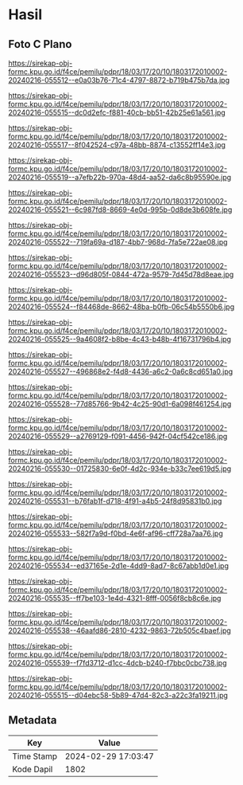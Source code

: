 # Hasil

## Foto C Plano

https://sirekap-obj-formc.kpu.go.id/f4ce/pemilu/pdpr/18/03/17/20/10/1803172010002-20240216-055512--e0a03b76-71c4-4797-8872-b719b475b7da.jpg

https://sirekap-obj-formc.kpu.go.id/f4ce/pemilu/pdpr/18/03/17/20/10/1803172010002-20240216-055515--dc0d2efc-f881-40cb-bb51-42b25e61a561.jpg

https://sirekap-obj-formc.kpu.go.id/f4ce/pemilu/pdpr/18/03/17/20/10/1803172010002-20240216-055517--8f042524-c97a-48bb-8874-c13552ff14e3.jpg

https://sirekap-obj-formc.kpu.go.id/f4ce/pemilu/pdpr/18/03/17/20/10/1803172010002-20240216-055519--a7efb22b-970a-48d4-aa52-da6c8b95590e.jpg

https://sirekap-obj-formc.kpu.go.id/f4ce/pemilu/pdpr/18/03/17/20/10/1803172010002-20240216-055521--6c987fd8-8669-4e0d-995b-0d8de3b608fe.jpg

https://sirekap-obj-formc.kpu.go.id/f4ce/pemilu/pdpr/18/03/17/20/10/1803172010002-20240216-055522--719fa69a-d187-4bb7-968d-7fa5e722ae08.jpg

https://sirekap-obj-formc.kpu.go.id/f4ce/pemilu/pdpr/18/03/17/20/10/1803172010002-20240216-055523--d96d805f-0844-472a-9579-7d45d78d8eae.jpg

https://sirekap-obj-formc.kpu.go.id/f4ce/pemilu/pdpr/18/03/17/20/10/1803172010002-20240216-055524--f84468de-8662-48ba-b0fb-06c54b5550b6.jpg

https://sirekap-obj-formc.kpu.go.id/f4ce/pemilu/pdpr/18/03/17/20/10/1803172010002-20240216-055525--9a4608f2-b8be-4c43-b48b-4f16731796b4.jpg

https://sirekap-obj-formc.kpu.go.id/f4ce/pemilu/pdpr/18/03/17/20/10/1803172010002-20240216-055527--496868e2-f4d8-4436-a6c2-0a6c8cd651a0.jpg

https://sirekap-obj-formc.kpu.go.id/f4ce/pemilu/pdpr/18/03/17/20/10/1803172010002-20240216-055528--77d85766-9b42-4c25-90d1-6a098f461254.jpg

https://sirekap-obj-formc.kpu.go.id/f4ce/pemilu/pdpr/18/03/17/20/10/1803172010002-20240216-055529--a2769129-f091-4456-942f-04cf542ce186.jpg

https://sirekap-obj-formc.kpu.go.id/f4ce/pemilu/pdpr/18/03/17/20/10/1803172010002-20240216-055530--01725830-6e0f-4d2c-934e-b33c7ee619d5.jpg

https://sirekap-obj-formc.kpu.go.id/f4ce/pemilu/pdpr/18/03/17/20/10/1803172010002-20240216-055531--b76fab1f-d718-4f91-a4b5-24f8d95831b0.jpg

https://sirekap-obj-formc.kpu.go.id/f4ce/pemilu/pdpr/18/03/17/20/10/1803172010002-20240216-055533--582f7a9d-f0bd-4e6f-af96-cff728a7aa76.jpg

https://sirekap-obj-formc.kpu.go.id/f4ce/pemilu/pdpr/18/03/17/20/10/1803172010002-20240216-055534--ed37165e-2d1e-4dd9-8ad7-8c67abb1d0e1.jpg

https://sirekap-obj-formc.kpu.go.id/f4ce/pemilu/pdpr/18/03/17/20/10/1803172010002-20240216-055535--ff7be103-1e4d-4321-8fff-0056f8cb8c6e.jpg

https://sirekap-obj-formc.kpu.go.id/f4ce/pemilu/pdpr/18/03/17/20/10/1803172010002-20240216-055538--46aafd86-2810-4232-9863-72b505c4baef.jpg

https://sirekap-obj-formc.kpu.go.id/f4ce/pemilu/pdpr/18/03/17/20/10/1803172010002-20240216-055539--f7fd3712-d1cc-4dcb-b240-f7bbc0cbc738.jpg

https://sirekap-obj-formc.kpu.go.id/f4ce/pemilu/pdpr/18/03/17/20/10/1803172010002-20240216-055515--d04ebc58-5b89-47d4-82c3-a22c3fa19211.jpg


## Metadata

| Key        | Value               |
| ---------- | ------------------- |
| Time Stamp | 2024-02-29 17:03:47 |
| Kode Dapil | 1802                |



